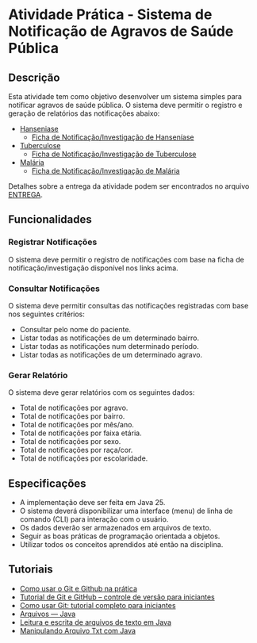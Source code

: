 # Atividade Prática - Sistema de Notificação de Agravos de Saúde Pública
## Descrição
Esta atividade tem como objetivo desenvolver um sistema simples para notificar agravos de saúde pública.
O sistema deve permitir o registro e geração de relatórios das notificações abaixo:
- [Hanseniase](https://portalsinan.saude.gov.br/hanseniase)
    - [Ficha de Notificação/Investigação de Hanseníase](http://portalsinan.saude.gov.br/images/documentos/Agravos/Hanseniase/Hanseniase_v5.pdf)
- [Tuberculose](https://portalsinan.saude.gov.br/tuberculose)
    - [Ficha de Notificação/Investigação de Tuberculose](http://portalsinan.saude.gov.br/images/documentos/Agravos/Tuberculose/Tuberculose_v5.pdf)
- [Malária](https://portalsinan.saude.gov.br/malaria)
    - [Ficha de Notificação/Investigação de Malária](http://portalsinan.saude.gov.br/images/documentos/Agravos/Malaria/Malaria_v5.pdf)

Detalhes sobre a entrega da atividade podem ser encontrados no arquivo [ENTREGA](ENTREGA.md).

## Funcionalidades
### Registrar Notificações
O sistema deve permitir o registro de notificações com base na ficha de notificação/investigação disponível nos links acima.
### Consultar Notificações
O sistema deve permitir consultas das notificações registradas com base nos seguintes critérios:
- Consultar pelo nome do paciente.
- Listar todas as notificações de um determinado bairro.
- Listar todas as notificações num determinado período.
- Listar todas as notificações de um determinado agravo.
### Gerar Relatório
O sistema deve gerar relatórios com os seguintes dados:
- Total de notificações por agravo.
- Total de notificações por bairro.
- Total de notificações por mês/ano.
- Total de notificações por faixa etária.
- Total de notificações por sexo.
- Total de notificações por raça/cor.
- Total de notificações por escolaridade.
## Especificações
- A implementação deve ser feita em Java 25.
- O sistema deverá disponibilizar uma interface (menu) de linha de comando (CLI) para interação com o usuário.
- Os dados deverão ser armazenados em arquivos de texto.
- Seguir as boas práticas de programação orientada a objetos.
- Utilizar todos os conceitos aprendidos até então na disciplina.
## Tutoriais
- [Como usar o Git e Github na prática](https://github.com/rafaballerini/GitTutorial)
- [Tutorial de Git e GitHub – controle de versão para iniciantes](https://www.freecodecamp.org/portuguese/news/tutorial-de-git-e-github-controle-de-versao-para-iniciantes/)
- [Como usar Git: tutorial completo para iniciantes](https://www.hostinger.com/br/tutoriais/tutorial-do-git-basics-introducao)
- [Arquivos — Java](https://medium.com/@pedro.vaf/arquivos-java-359156a1bf03)
- [Leitura e escrita de arquivos de texto em Java](https://www.devmedia.com.br/leitura-e-escrita-de-arquivos-de-texto-em-java/25529)
- [Manipulando Arquivo Txt com Java](https://mballem.com/post/manipulando-arquivo-txt-com-java/)